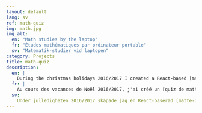 ```yaml
---
layout: default
lang: sv
ref: math-quiz
img: math.jpg
img_alt:
  en: "Math studies by the laptop"
  fr: "Études mathématiques par ordinateur portable"
  sv: "Matematik-studier vid laptopen"
category: Projects
title: math-quiz
description:
  en: |
    During the christmas holidays 2016/2017 I created a React-based [math quiz](/math-quiz/) with the purpose of learning about React and JavaScript and maybe also refresh my math skills. The source code is available [here](https://github.com/henziger/math-quiz).
  fr: |
    Au cours des vacances de Noël 2016/2017, j'ai créé un [quiz de mathématiques](/math-quiz/)     dans le but d'apprendre React et JavaScript et peut-être aussi de rafraîchir mes compétences en mathématiques. Le code source est disponible [ici](https://github.com/henziger/math-quiz).
  sv:
    Under julledigheten 2016/2017 skapade jag en React-baserad [matte-quiz](/math-quiz/) med syftet att jag skulle lära mig om React och JavaScript och kanske också fräscha upp mina matematik-kunskaper. Källkoden finns tillgänglig på [GitHub](https://github.com/henziger/math-quiz).
---
```

